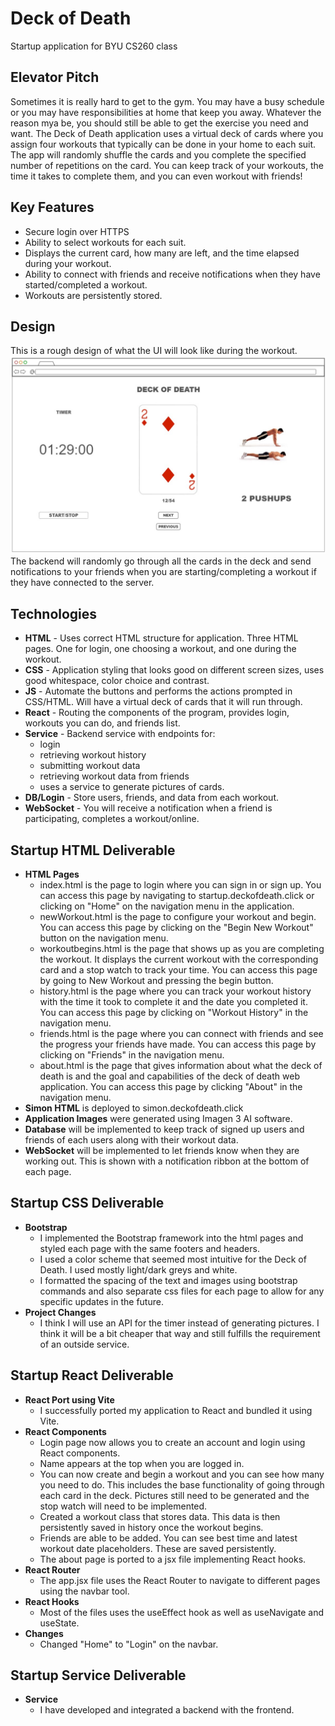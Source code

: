 # Deck of Death
Startup application for BYU CS260 class
## Elevator Pitch

Sometimes it is really hard to get to the gym. You may have a busy schedule or you may have responsibilities at home that keep you away. Whatever the reason mya be, you should still be able to get the exercise you need and want. The Deck of Death application uses a virtual deck of cards where you assign four workouts that typically can be done in your home to each suit. The app will randomly shuffle the cards and you complete the specified number of repetitions on the card. You can keep track of your workouts, the time it takes to complete them, and you can even workout with friends! 

## Key Features
- Secure login over HTTPS
- Ability to select workouts for each suit.
- Displays the current card, how many are left, and the time elapsed during your workout.
- Ability to connect with friends and receive notifications when they have started/completed a workout. 
- Workouts are persistently stored. 

## Design
This is a rough design of what the UI will look like during the workout.
![image](deckOfDeathUI.jpg)
The backend will randomly go through all the cards in the deck and send notifications to your friends when you are starting/completing a workout if they have connected to the server. 

## Technologies

- **HTML** - Uses correct HTML structure for application. Three HTML pages. One for login, one choosing a workout, and one during the workout.
- **CSS** - Application styling that looks good on different screen sizes, uses good whitespace, color choice and contrast.
- **JS** - Automate the buttons and performs the actions prompted in CSS/HTML. Will have a virtual deck of cards that it will run through. 
- **React** - Routing the components of the program, provides login, workouts you can do, and friends list.
- **Service** - Backend service with endpoints for:
  - login
  - retrieving workout history
  - submitting workout data
  - retrieving workout data from friends
  - uses a service to generate pictures of cards.
- **DB/Login** - Store users, friends, and data from each workout.
- **WebSocket** - You will receive a notification when a friend is participating, completes a workout/online. 

## Startup HTML Deliverable
- **HTML Pages**
  - index.html is the page to login where you can sign in or sign up. You can access this page by navigating to startup.deckofdeath.click or clicking on "Home" on the navigation menu in the application. 
  - newWorkout.html is the page to configure your workout and begin. You can access this page by clicking on the "Begin New Workout" button on the navigation menu.
  - workoutbegins.html is the page that shows up as you are completing the workout. It displays the current workout with the corresponding card and a stop watch to track your time. You can access this page by going to New Workout and pressing the begin button.
  - history.html is the page where you can track your workout history with the time it took to complete it and the date you completed it. You can access this page by clicking on "Workout History" in the navigation menu.
  - friends.html is the page where you can connect with friends and see the progress your friends have made. You can access this page by clicking on "Friends" in the navigation menu.
  - about.html is the page that gives information about what the deck of death is and the goal and capabilities of the deck of death web application. You can access this page by clicking "About" in the navigation menu. 
- **Simon HTML** is deployed to simon.deckofdeath.click
- **Application Images** were generated using Imagen 3 AI software.
- **Database** will be implemented to keep track of signed up users and friends of each users along with their workout data. 
- **WebSocket** will be implemented to let friends know when they are working out. This is shown with a notification ribbon at the bottom of each page. 


## Startup CSS Deliverable
- **Bootstrap**
  - I implemented the Bootstrap framework into the html pages and styled each page with the same footers and headers. 
  - I used a color scheme that seemed most intuitive for the Deck of Death. I used mostly light/dark greys and white. 
  - I formatted the spacing of the text and images using bootstrap commands and also separate css files for each page to allow for any specific updates in the future. 
- **Project Changes**
  - I think I will use an API for the timer instead of generating pictures. I think it will be a bit cheaper that way and still fulfills the requirement of an outside service. 


## Startup React Deliverable
- **React Port using Vite**
  - I successfully ported my application to React and bundled it using Vite.
- **React Components**
  - Login page now allows you to create an account and login using React components.
  - Name appears at the top when you are logged in. 
  - You can now create and begin a workout and you can see how many you need to do. This includes the base functionality of going through each card in the deck. Pictures still need to be generated and the stop watch will need to be implemented. 
  - Created a workout class that stores data. This data is then persistently saved in history once the workout begins. 
  - Friends are able to be added. You can see best time and latest workout date placeholders. These are saved persistently.
  - The about page is ported to a jsx file implementing React hooks.
- **React Router**
  - The app.jsx file uses the React Router to navigate to different pages using the navbar tool.
- **React Hooks**
  - Most of the files uses the useEffect hook as well as useNavigate and useState.
- **Changes**
  - Changed "Home" to "Login" on the navbar. 
  
## Startup Service Deliverable
- **Service**
  - I have developed and integrated a backend with the frontend. 